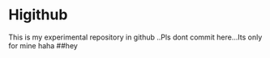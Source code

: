 # Higithub
This is my experimental repository in github ..Pls dont commit here...Its only for mine haha
##hey

